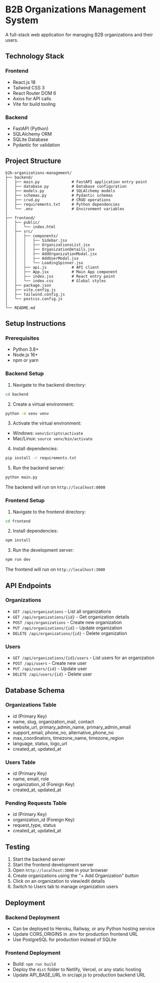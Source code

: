 # B2B Organizations Management System

A full-stack web application for managing B2B organizations and their users.

## Technology Stack

### Frontend
- React.js 18
- Tailwind CSS 3
- React Router DOM 6
- Axios for API calls
- Vite for build tooling

### Backend
- FastAPI (Python)
- SQLAlchemy ORM
- SQLite Database
- Pydantic for validation

## Project Structure

```
b2b-organizations-management/
├── backend/
│   ├── main.py              # FastAPI application entry point
│   ├── database.py          # Database configuration
│   ├── models.py            # SQLAlchemy models
│   ├── schemas.py           # Pydantic schemas
│   ├── crud.py              # CRUD operations
│   ├── requirements.txt     # Python dependencies
│   └── .env                 # Environment variables
│
├── frontend/
│   ├── public/
│   │   └── index.html
│   ├── src/
│   │   ├── components/
│   │   │   ├── Sidebar.jsx
│   │   │   ├── OrganizationsList.jsx
│   │   │   ├── OrganizationDetails.jsx
│   │   │   ├── AddOrganizationModal.jsx
│   │   │   ├── AddUserModal.jsx
│   │   │   └── LoadingSpinner.jsx
│   │   ├── api.js           # API client
│   │   ├── App.jsx          # Main App component
│   │   ├── index.jsx        # React entry point
│   │   └── index.css        # Global styles
│   ├── package.json
│   ├── vite.config.js
│   ├── tailwind.config.js
│   └── postcss.config.js
│
└── README.md
```

## Setup Instructions

### Prerequisites
- Python 3.8+
- Node.js 16+
- npm or yarn

### Backend Setup

1. Navigate to the backend directory:
```bash
cd backend
```

2. Create a virtual environment:
```bash
python -m venv venv
```

3. Activate the virtual environment:
- Windows: `venv\Scripts\activate`
- Mac/Linux: `source venv/bin/activate`

4. Install dependencies:
```bash
pip install -r requirements.txt
```

5. Run the backend server:
```bash
python main.py
```

The backend will run on `http://localhost:8000`

### Frontend Setup

1. Navigate to the frontend directory:
```bash
cd frontend
```

2. Install dependencies:
```bash
npm install
```

3. Run the development server:
```bash
npm run dev
```

The frontend will run on `http://localhost:3000`

## API Endpoints

### Organizations
- `GET /api/organizations` - List all organizations
- `GET /api/organizations/{id}` - Get organization details
- `POST /api/organizations` - Create new organization
- `PUT /api/organizations/{id}` - Update organization
- `DELETE /api/organizations/{id}` - Delete organization

### Users
- `GET /api/organizations/{id}/users` - List users for an organization
- `POST /api/users` - Create new user
- `PUT /api/users/{id}` - Update user
- `DELETE /api/users/{id}` - Delete user

## Database Schema

### Organizations Table
- id (Primary Key)
- name, slug, organization_mail, contact
- website_url, primary_admin_name, primary_admin_email
- support_email, phone_no, alternative_phone_no
- max_coordinators, timezone_name, timezone_region
- language, status, logo_url
- created_at, updated_at

### Users Table
- id (Primary Key)
- name, email, role
- organization_id (Foreign Key)
- created_at, updated_at

### Pending Requests Table
- id (Primary Key)
- organization_id (Foreign Key)
- request_type, status
- created_at, updated_at

## Testing

1. Start the backend server
2. Start the frontend development server
3. Open `http://localhost:3000` in your browser
4. Create organizations using the "+ Add Organization" button
5. Click on an organization to view/edit details
6. Switch to Users tab to manage organization users

## Deployment

### Backend Deployment
- Can be deployed to Heroku, Railway, or any Python hosting service
- Update CORS_ORIGINS in .env for production frontend URL
- Use PostgreSQL for production instead of SQLite

### Frontend Deployment
- Build: `npm run build`
- Deploy the `dist` folder to Netlify, Vercel, or any static hosting
- Update API_BASE_URL in src/api.js to production backend URL

